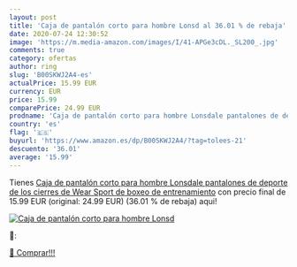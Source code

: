 ```yaml
---
layout: post
title: 'Caja de pantalón corto para hombre Lonsd al 36.01 % de rebaja'
date: 2020-07-24 12:30:52
image: 'https://m.media-amazon.com/images/I/41-APGe3cDL._SL200_.jpg'
comments: true
category: ofertas
author: ring
slug: 'B00SKWJ2A4-es'
actualPrice: 15.99 EUR
currency: EUR
price: 15.99
comparePrice: 24.99 EUR
prodname: 'Caja de pantalón corto para hombre Lonsdale pantalones de deporte de los cierres de Wear Sport de boxeo de entrenamiento'
country: 'es'
flag: '🇪🇸'
buyurl: 'https://www.amazon.es/dp/B00SKWJ2A4/?tag=tolees-21'
descuento: '36.01'
average: '15.99'
---
```


Tienes [Caja de pantalón corto para hombre Lonsdale pantalones de deporte de los cierres de Wear Sport de boxeo de entrenamiento](https://www.amazon.es/dp/B00SKWJ2A4/?tag=tolees-21) con precio final de  15.99 EUR (original: 24.99 EUR) (36.01 %  de rebaja) aqui!

[![Caja de pantalón corto para hombre Lonsd](https://m.media-amazon.com/images/I/41-APGe3cDL._SL200_.jpg)](https://www.amazon.es/dp/B00SKWJ2A4/?tag=tolees-21)

🔎:


[🛒 Comprar!!!](https://www.amazon.es/dp/B00SKWJ2A4/?tag=tolees-21)
